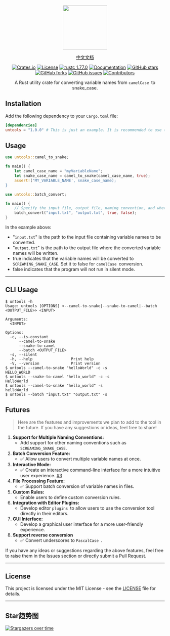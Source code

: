 
<div align="center">
<img src="https://images.waer.ltd/notes/untools.png" width="140px" />

[中文文档](https://github.com/08820048/uutools/blob/master/REAEME-CN.md)

[![Crates.io](https://img.shields.io/crates/d/untools.svg)](https://crates.io/crates/untools)
[![License](https://img.shields.io/github/license/08820048/untools)](https://github.com/08820048/untools/blob/master/LICENSE)
[![rustc 1.77.0](https://img.shields.io/badge/rust-1.77.0-orange.svg)](https://img.shields.io/badge/rust-1.77.0-orange.svg)
[![Documentation](https://docs.rs/console/badge.svg)](https://docs.rs/untools)
[![GitHub stars](https://img.shields.io/github/stars/08820048/untools)](https://github.com/08820048/untools/stargazers)
[![GitHub forks](https://img.shields.io/github/forks/08820048/untools)](https://github.com/08820048/untools/network/members)
[![GitHub issues](https://img.shields.io/github/issues/08820048/untools)](https://github.com/08820048/untools/issues)
[![Contributors](https://img.shields.io/github/contributors/08820048/untools?style=flat-square)](https://github.com/08820048/untools/graphs/contributors)


A Rust utility crate for converting variable names from `camelCase `to snake_case.
</div>

## Installation


Add the following dependency to your `Cargo.toml` file:

```toml
[dependencies]
untools = "1.0.0" # This is just an example. It is recommended to use the latest version number.
```

## Usage


```rust
use untools::camel_to_snake;

fn main() {
    let camel_case_name = "myVariableName";
    let snake_case_name = camel_to_snake(camel_case_name, true);
    assert!("MY_VARIABLE_NAME', snake_case_name);
}
```

```rust
use untools::batch_convert;

fn main() {
    // Specify the input file, output file, naming convention, and whether to operate in silent mode.
    batch_convert("input.txt", "output.txt", true, false);
}
```

In the example above:

- "`input.txt`" is the path to the input file containing variable names to be converted.
- "`output.txt`" is the path to the output file where the converted variable names will be written.
- true indicates that the variable names will be converted to `SCREAMING_SNAKE_CASE`. Set it to false for `camelCase `conversion.
- false indicates that the program will not run in silent mode.
------------------

## CLI Usage
```shell
$ untools -h
Usage: untools [OPTIONS] <--camel-to-snake|--snake-to-camel|--batch <OUTPUT_FILE>> <INPUT>

Arguments:
  <INPUT>

Options:
  -c, --is-constant
      --camel-to-snake
      --snake-to-camel
      --batch <OUTPUT_FILE>
  -s, --silent
  -h, --help                 Print help
  -V, --version              Print version
$ untools --camel-to-snake "helloWorld" -c -s
HELLO_WORLD
$ untools --snake-to-camel "hello_world" -c -s
HelloWorld
$ untools --camel-to-snake "hello_world" -s
helloWorld
$ untools --batch "input.txt" "output.txt" -s 
```

## Futures

> Here are the features and improvements we plan to add to the tool in the future. If you have any suggestions or ideas, feel free to share!

1. **Support for Multiple Naming Conventions:**
   - Add support for other naming conventions such as `SCREAMING_SNAKE_CASE`.
2. **Batch Conversion Feature:** 
   - :white_check_mark: Allow users to convert multiple variable names at once.
3. **Interactive Mode:**
   - :white_check_mark: Create an interactive command-line interface for a more intuitive user experience. [#3](https://github.com/08820048/untools/pull/3)
4. **File Processing Feature:** 
   - :white_check_mark: Support batch conversion of variable names in files.
5. **Custom Rules:**
   - Enable users to define custom conversion rules.
6. **Integration with Editor Plugins:**
   - Develop editor `plugins `to allow users to use the conversion tool directly in their editors.
7. **GUI Interface:**
   - Develop a graphical user interface for a more user-friendly experience.
8. **Support reverse conversion**
   - :white_check_mark: Convert underscores to `PascalCase `.

If you have any ideas or suggestions regarding the above features, feel free to raise them in the Issues section or directly submit a Pull Request.

----

## License

This project is licensed under the MIT License - see the [LICENSE](https://github.com/08820048/untools/blob/master/LICENSE) file for details.

----

## Star趋势图
[![Stargazers over time](https://starchart.cc/08820048/untools.svg?variant=adaptive)](https://starchart.cc/08820048/untools)

